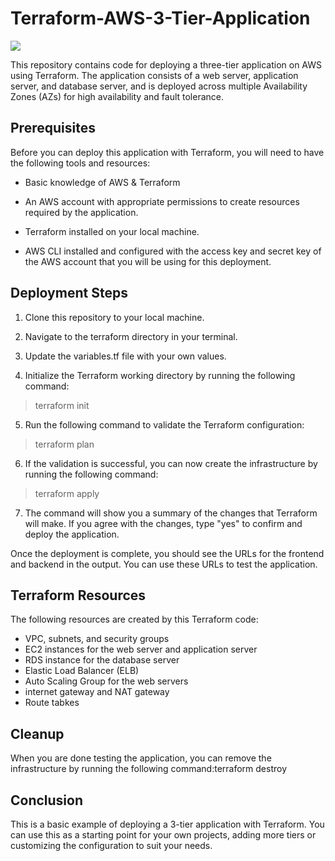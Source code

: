 # **Terraform-AWS-3-Tier-Application**

![](https://miro.medium.com/v2/resize%3Afit%3A828/format%3Awebp/1%2A9YQ9JIRKpsKj02PQA02ubw.png)


This repository contains code for deploying a three-tier application on AWS using Terraform. The application consists of a web server, application server, and database server, and is deployed across multiple Availability Zones (AZs) for high availability and fault tolerance.

## **Prerequisites**

Before you can deploy this application with Terraform, you will need to have the following tools and resources:

- Basic knowledge of AWS & Terraform

- An AWS account with appropriate permissions to create  resources required by the application.

- Terraform installed on your local machine.

- AWS CLI installed and configured with the access key and secret key of the AWS account that you will be using for this deployment.

## **Deployment Steps**

1. Clone this repository to your local machine.

2. Navigate to the terraform directory in your terminal.

3. Update the variables.tf file with your own values.

4. Initialize the Terraform working directory by running the following command:

> terraform init

5. Run the following command to validate the Terraform configuration:

> terraform plan

6. If the validation is successful, you can now create the infrastructure by running the following command:

> terraform apply

7. The command will show you a summary of the changes that Terraform will make. If you agree with the changes, type "yes" to confirm and deploy the application.

Once the deployment is complete, you should see the URLs for the frontend and backend in the output. You can use these URLs to test the application.

## **Terraform Resources**

The following resources are created by this Terraform code:

- VPC, subnets, and security groups
- EC2 instances for the web server and application server
- RDS instance for the database server
- Elastic Load Balancer (ELB)
- Auto Scaling Group for the web servers
- internet gateway and NAT gateway
- Route tabkes

## **Cleanup**

When you are done testing the application, you can remove the infrastructure by running the following command:terraform destroy

## **Conclusion**

This is a basic example of deploying a 3-tier application with Terraform. You can use this as a starting point for your own projects, adding more tiers or customizing the configuration to suit your needs.
